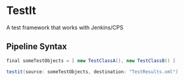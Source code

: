 # TestIt
A test framework that works with Jenkins/CPS

## Pipeline Syntax
```groovy
final someTestObjects = [ new TestClassA(), new TestClassB() ]

testit(source: someTestObjects, destination: "TestResults.xml")
```
